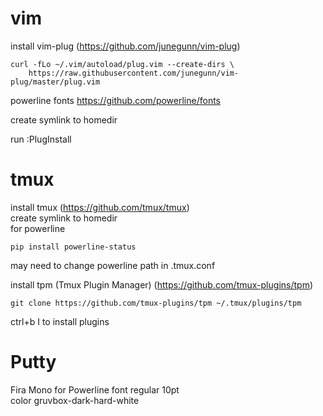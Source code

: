 vim
=====
install vim-plug (https://github.com/junegunn/vim-plug)
```
curl -fLo ~/.vim/autoload/plug.vim --create-dirs \
    https://raw.githubusercontent.com/junegunn/vim-plug/master/plug.vim
```
powerline fonts https://github.com/powerline/fonts  

create symlink to homedir  

run :PlugInstall

tmux
=====
install tmux (https://github.com/tmux/tmux)  
create symlink to homedir  
for powerline  
```
pip install powerline-status
```
may need to change powerline path in .tmux.conf  

install tpm (Tmux Plugin Manager) (https://github.com/tmux-plugins/tpm)  
```
git clone https://github.com/tmux-plugins/tpm ~/.tmux/plugins/tpm
```

ctrl+b I to install plugins  

Putty
=====
Fira Mono for Powerline font regular 10pt  
color gruvbox-dark-hard-white  
